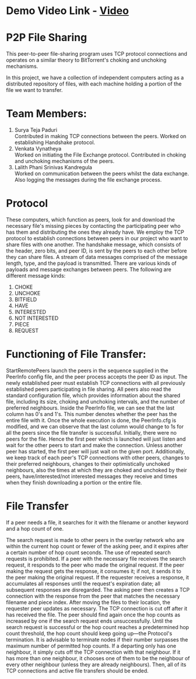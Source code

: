 # Demo Video Link - [Video]([https://uflorida-my.sharepoint.com/personal/suryateja_paduri_ufl_edu/_layouts/15/stream.aspx?id=%2Fpersonal%2Fsuryateja%5Fpaduri%5Fufl%5Fedu%2FDocuments%2FFinal%20video%2Emov&ga=1](https://uflorida-my.sharepoint.com/:v:/g/personal/suryateja_paduri_ufl_edu/EdaPI8Fj-ZFOuN9wgmHpsewBtpALhAZspHDejGYb50ZsJw?e=jQNhTd))


# P2P File Sharing
This peer-to-peer file-sharing program uses TCP protocol connections and operates on a similar theory to BitTorrent's choking and unchoking mechanisms.

In this project, we have a collection of independent computers acting as a distributed repository of files, with each machine holding a portion of the file we want to transfer.

# Team Members: 
1. Surya Teja Paduri  
   Contributed in making TCP connections between the peers.
   Worked on establishing Handshake protocol.
2. Venkata Vynatheya  
   Worked on initiating the File Exchange protocol.
   Contributed in choking and unchoking mechanisms of the peers.
3. Lalith Phani Srinivas Kandregula   
   Worked on communication between the peers whilst the data exchange.
   Also logging the messages during the file exchange process.

# Protocol
These computers, which function as peers, look for and download the necessary file's missing pieces by contacting the participating peer who has them and distributing the ones they already have.
 We employ the TCP protocol to establish connections between peers in our project who want to share files with one another.
The handshake message, which consists of the header, zero bits, and peer ID, is sent by the peers to each other before they can share files.
A stream of data messages comprised of the message length, type, and the payload is transmitted.
There are various kinds of payloads and message exchanges between peers. The following are different  message kinds:
1) CHOKE
2) UNCHOKE
3) BITFIELD
4) HAVE
5) INTERESTED
6) NOT INTERESTED
7) PIECE
8) REQUEST

# Functioning of File Transfer: 
StartRemotePeers launch the peers in the sequence supplied in the PeerInfo config file, and the peer process accepts the peer ID as input.
The newly established peer must establish TCP connections with all previously established peers participating in file sharing.
All peers also read the standard configuration file, which provides information about the shared file, including its size, choking and unchoking intervals, and the number of preferred neighbours.
Inside the PeerInfo file, we can see that the last column has 0's and 1's. This number denotes whether the peer has the entire file with it. Once the whole execution is done, the PeerInfo.cfg is modified, and we can observe that the last column would change to 1s for all the peers since the file transfer is successful.
Initially, there were no peers for the file. Hence the first peer which is launched will just listen and wait for the other peers to start and make the connection. Unless another peer has started, the first peer will just wait on the given port.
Additionally, we keep track of each peer's TCP connections with other peers, changes to their preferred neighbours, changes to their optimistically unchoked neighbours, also the times at which they are choked and unchoked by their peers, have/interested/not interested messages they receive and times when they finish downloading a portion or the entire file.

# File Transfer
If a peer needs a file, it searches for it with the filename or another keyword and a hop count of one.

The search request is made to other peers in the overlay network who are within the current hop count or fewer of the asking peer, and it expires after a certain number of hop count seconds. The use of repeated search requests is prohibited.
If a peer with the necessary file receives the search request, it responds to the peer who made the original request. If the peer making the request gets the response, it consumes it; if not, it sends it to the peer making the original request.
If the requester receives a response, it accumulates all responses until the request's expiration date; all subsequent responses are disregarded. The asking peer then creates a TCP connection with the response from the peer that matches the necessary filename and piece index. After moving the files to their location, the requester peer updates as necessary. The TCP connection is cut off after it has received the file.
The peer should find again once the hop counts as increased by one if the search request ends unsuccessfully. Until the search request is successful or the hop count reaches a predetermined hop count threshold, the hop count should keep going up—the Protocol's termination.
It is advisable to terminate nodes if their number surpasses the maximum number of permitted hop counts. If a departing only has one neighbour, it simply cuts off the TCP connection with that neighbour. If it has more than one neighbour, it chooses one of them to be the neighbour of every other neighbour (unless they are already neighbours). Then, all of its TCP connections and active file transfers should be ended.


